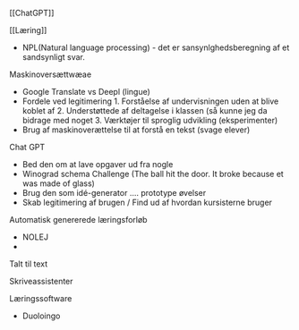 [[ChatGPT]]

[[Læring]]

- NPL(Natural language processing) - det er sansynlghedsberegning af et sandsynligt svar.

Maskinoversættwæae 

- Google Translate vs Deepl (lingue) 
- Fordele ved legitimering
        1. Forståelse af undervisningen uden at blive koblet af
        2. Understøttede af deltagelse i klassen (så kunne jeg da bidrage med noget
        3. Værktøjer til sproglig udvikling (eksperimenter)
- Brug af maskinoverættelse til at forstå en tekst (svage elever)



Chat GPT
- Bed den om at lave opgaver ud fra nogle 
- Winograd schema Challenge (The ball hit the door. It broke because et was made of glass)
- Brug den som idé-generator .... prototype øvelser 
- Skab legitimering af brugen / Find ud af hvordan kursisterne bruger 




Automatisk genererede læringsforløb

- NOLEJ
- 



Talt til text




Skriveassistenter 



Læringssoftware 
 - Duoloingo